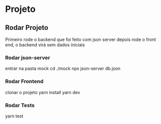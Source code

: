 # Projeto

## Rodar Projeto

Primeiro rode o backend que foi feito com json server depois rode o front end, o backend virá sem dados iniciais

### Rodar json-server

entrar na pasta mock
cd ./mock
npx json-server db.json

### Rodar Frontend

clonar o projeto
yarn install
yarn dev

### Rodar Tests

yarn test
